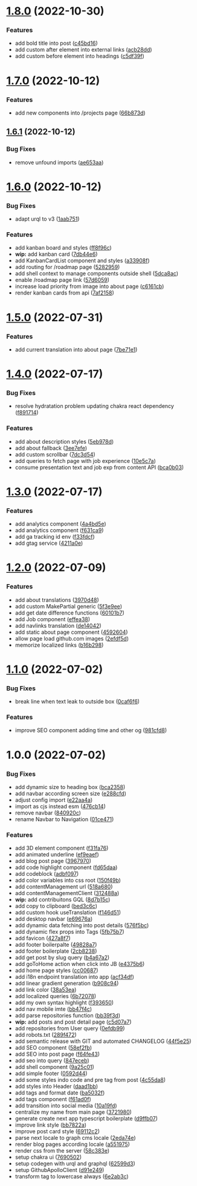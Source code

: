 # [1.8.0](https://github.com/joaobispo2077/joaobispo2077.com/compare/v1.7.0...v1.8.0) (2022-10-30)


### Features

* add bold title into post ([c45bd16](https://github.com/joaobispo2077/joaobispo2077.com/commit/c45bd16af24288930f20e8563c3abab3c96d5997))
* add custom after element into external links ([acb28dd](https://github.com/joaobispo2077/joaobispo2077.com/commit/acb28dd0511d4d8ddd8777ed3e62ea80a101d399))
* add custom before element into headings ([c5df39f](https://github.com/joaobispo2077/joaobispo2077.com/commit/c5df39fde8cd5243313e1d2e54a947d53c8ce5e4))

# [1.7.0](https://github.com/joaobispo2077/joaobispo2077.com/compare/v1.6.1...v1.7.0) (2022-10-12)


### Features

* add new components into /projects page ([66b873d](https://github.com/joaobispo2077/joaobispo2077.com/commit/66b873d2fc16a0c734a4d17a119df85a0fe6e6df))

## [1.6.1](https://github.com/joaobispo2077/joaobispo2077.com/compare/v1.6.0...v1.6.1) (2022-10-12)


### Bug Fixes

* remove unfound imports ([ae653aa](https://github.com/joaobispo2077/joaobispo2077.com/commit/ae653aa5827450970c7130824d7eca781bfc256b))

# [1.6.0](https://github.com/joaobispo2077/joaobispo2077.com/compare/v1.5.0...v1.6.0) (2022-10-12)


### Bug Fixes

* adapt urql to v3 ([1aab751](https://github.com/joaobispo2077/joaobispo2077.com/commit/1aab751f367fc5ba8809d2dbf2b15a336a8111c1))


### Features

* add kanban board and styles ([ff8f96c](https://github.com/joaobispo2077/joaobispo2077.com/commit/ff8f96c6e89b0bf4be2b48d34a1b58271fef22f7))
* **wip:** add kanban card ([7db44e6](https://github.com/joaobispo2077/joaobispo2077.com/commit/7db44e6c00f37f4b7ffb368a52f14f9e10284bfa))
* add KanbanCardList component and styles ([a33908f](https://github.com/joaobispo2077/joaobispo2077.com/commit/a33908fa5630e64e7040d6392ee062ed03928e70))
* add routing for /roadmap page ([5282959](https://github.com/joaobispo2077/joaobispo2077.com/commit/52829592f6859776d473ee017e67c2f148ca188e))
* add shell context to manage components outside shell ([5dca8ac](https://github.com/joaobispo2077/joaobispo2077.com/commit/5dca8ac185ebfb22e7abf4f9d2869eb8abbdfaf6))
* enable /roadmap page link ([57d6059](https://github.com/joaobispo2077/joaobispo2077.com/commit/57d605975128a1a84677a5d2a565fc3572c99222))
* increase load priority from image into about page ([c6161cb](https://github.com/joaobispo2077/joaobispo2077.com/commit/c6161cb6fed7019240784e9a728fee9fb4c88b14))
* render kanban cards from api ([7af2158](https://github.com/joaobispo2077/joaobispo2077.com/commit/7af2158fc9de83d35642c0ed780f8ae0e4c69727))

# [1.5.0](https://github.com/joaobispo2077/joaobispo2077.com/compare/v1.4.0...v1.5.0) (2022-07-31)


### Features

* add current translation into about page ([7be71e1](https://github.com/joaobispo2077/joaobispo2077.com/commit/7be71e1da14879a75b7459b90011998a99dd0fc7))

# [1.4.0](https://github.com/joaobispo2077/joaobispo2077.com/compare/v1.3.0...v1.4.0) (2022-07-17)


### Bug Fixes

* resolve hydratation problem updating chakra react dependency ([f891714](https://github.com/joaobispo2077/joaobispo2077.com/commit/f89171476384262361da485da0966e4ffb36519e))


### Features

* add about description styles ([5eb978d](https://github.com/joaobispo2077/joaobispo2077.com/commit/5eb978d759603683e6a8beea4b2509a92a714be0))
* add about fallback ([3ee7efe](https://github.com/joaobispo2077/joaobispo2077.com/commit/3ee7efe330885f0cc1ba8f7868ba3948381b71df))
* add custom scrollbar ([7dc3d54](https://github.com/joaobispo2077/joaobispo2077.com/commit/7dc3d5444be5574a2331526bab8bb84ff0ed5998))
* add queries to fetch page with job experience ([10e5c7a](https://github.com/joaobispo2077/joaobispo2077.com/commit/10e5c7a23f94415487266ff7f10708d9db5ea20f))
* consume presentation text and job exp from content API ([bca0b03](https://github.com/joaobispo2077/joaobispo2077.com/commit/bca0b03d06075982ca113dcc034a709039bbe789))

# [1.3.0](https://github.com/joaobispo2077/joaobispo2077.com/compare/v1.2.0...v1.3.0) (2022-07-17)


### Features

* add analytics component ([4a4bd5e](https://github.com/joaobispo2077/joaobispo2077.com/commit/4a4bd5ec060afbd3d95402939ae2d2b302e782fa))
* add analytics component ([f631ca9](https://github.com/joaobispo2077/joaobispo2077.com/commit/f631ca9976af3707c5e75613b4fd9dc369677980))
* add ga tracking id env ([f33fdcf](https://github.com/joaobispo2077/joaobispo2077.com/commit/f33fdcf730d77d14b800b46a4720879117bd8348))
* add gtag service ([4211a0e](https://github.com/joaobispo2077/joaobispo2077.com/commit/4211a0e079d91a7dc61f7c1171942cfe69da000d))

# [1.2.0](https://github.com/joaobispo2077/joaobispo2077.com/compare/v1.1.0...v1.2.0) (2022-07-09)


### Features

* add about translations ([3970d48](https://github.com/joaobispo2077/joaobispo2077.com/commit/3970d481f34b74640db3c699bfe5957db3ce86bc))
* add custom MakePartial generic ([5f3e9ee](https://github.com/joaobispo2077/joaobispo2077.com/commit/5f3e9eed174cbe0e68ac592925cea9879301b315))
* add get date difference functions ([60101b7](https://github.com/joaobispo2077/joaobispo2077.com/commit/60101b70e6c35917bd296e1e7ec5e51f1eec6f00))
* add Job component ([effea38](https://github.com/joaobispo2077/joaobispo2077.com/commit/effea3898fe0d4d205e247b9749e6dbfc1095097))
* add navlinks translation ([de14042](https://github.com/joaobispo2077/joaobispo2077.com/commit/de14042e87efb1491b67257a0721101fe0e49da4))
* add static about page component ([4592604](https://github.com/joaobispo2077/joaobispo2077.com/commit/45926040653822e29023af2b6fe45e0e81c36347))
* allow page load github.com images ([2efdf5d](https://github.com/joaobispo2077/joaobispo2077.com/commit/2efdf5d5fb8b95de944ea0580f69b4657f1016c4))
* memorize localized links ([b16b298](https://github.com/joaobispo2077/joaobispo2077.com/commit/b16b29818d4b0e7806bf2192d94d4a66e140c65a))

# [1.1.0](https://github.com/joaobispo2077/joaobispo2077.com/compare/v1.0.0...v1.1.0) (2022-07-02)


### Bug Fixes

* break line when text leak to outside box ([0caf6f6](https://github.com/joaobispo2077/joaobispo2077.com/commit/0caf6f6a750d19c6daa31cac6bdef7c51abb0823))


### Features

* improve SEO component adding time and other og ([981cfd8](https://github.com/joaobispo2077/joaobispo2077.com/commit/981cfd8b1cceb4f1d47ff06ee14563d4367894d4))

# 1.0.0 (2022-07-02)


### Bug Fixes

* add dynamic size to heading box ([bca2358](https://github.com/joaobispo2077/joaobispo2077.com/commit/bca23581b0601cfe4d65ea8d604199f20095e9b2))
* add navbar according screen size ([e288cfd](https://github.com/joaobispo2077/joaobispo2077.com/commit/e288cfd9b227531a532b5d6aadf4b03efb99638a))
* adjust config import ([e22aa4a](https://github.com/joaobispo2077/joaobispo2077.com/commit/e22aa4a01346f0bf2a14744dbb30de68684c6185))
* import as cjs instead esm ([476cb14](https://github.com/joaobispo2077/joaobispo2077.com/commit/476cb14469db31f7cfa9b94e377ff5640e350af5))
* remove navbar ([840920c](https://github.com/joaobispo2077/joaobispo2077.com/commit/840920ce312aec488d9a14f19d367179d59c2c1d))
* rename Navbar to Navigation ([01ce471](https://github.com/joaobispo2077/joaobispo2077.com/commit/01ce471f89c0809e9a159da4fec7b60f3024713a))


### Features

* add 3D element component ([f31fa76](https://github.com/joaobispo2077/joaobispo2077.com/commit/f31fa768c43e9ac90661661107b7d12471f92ee2))
* add animated underline ([ef9eaef](https://github.com/joaobispo2077/joaobispo2077.com/commit/ef9eaef4be3f12fe5c1818cd04be3ef5adf2ce37))
* add blog post page ([3967970](https://github.com/joaobispo2077/joaobispo2077.com/commit/3967970244faa05f063dda4864338037cd3a5156))
* add code highlight component ([fd65daa](https://github.com/joaobispo2077/joaobispo2077.com/commit/fd65daad2a5cb115ca9c03bb51ea1954d14d2c83))
* add codeblock ([adbf097](https://github.com/joaobispo2077/joaobispo2077.com/commit/adbf09728d7702e2c2596329a8366c5393a15716))
* add color variables into css root ([150f49b](https://github.com/joaobispo2077/joaobispo2077.com/commit/150f49b615ebb7e7e253fecc1f3e0482f228113e))
* add contentManagement url ([518a680](https://github.com/joaobispo2077/joaobispo2077.com/commit/518a680a5b8630f7a782af616be649190ce47fec))
* add contentManagementClient ([312488a](https://github.com/joaobispo2077/joaobispo2077.com/commit/312488a9313ab6c90177eb6d0e449593388b87da))
* **wip:** add contribuitons GQL ([8d7b15c](https://github.com/joaobispo2077/joaobispo2077.com/commit/8d7b15c729201d749169a369beab00f816586dd6))
* add copy to clipboard ([bed3c6c](https://github.com/joaobispo2077/joaobispo2077.com/commit/bed3c6c548dedb143ce80d5089a42f554d2ea81c))
* add custom hook useTranslation ([f146d51](https://github.com/joaobispo2077/joaobispo2077.com/commit/f146d5142704ab1503c6f4d7fa439faaf7bb86c1))
* add desktop navbar ([e69676a](https://github.com/joaobispo2077/joaobispo2077.com/commit/e69676a4f06650d6a801126d0886f1278c32a524))
* add dynamic data fetching into post details ([576f5bc](https://github.com/joaobispo2077/joaobispo2077.com/commit/576f5bc5f535224b8c0a5c1a40fd73fd9529c092))
* add dynamic flex props into Tags ([5fb75b7](https://github.com/joaobispo2077/joaobispo2077.com/commit/5fb75b7bebf07de3011cbbb376381ed82c0ed089))
* add favicon ([427a8f7](https://github.com/joaobispo2077/joaobispo2077.com/commit/427a8f76b58a447a9af1bf085ee11364171d6a82))
* add footer boilerpalte ([49828a7](https://github.com/joaobispo2077/joaobispo2077.com/commit/49828a78287ab0b40721f5dbf21e210e724de397))
* add footer boilerplate ([2cb8238](https://github.com/joaobispo2077/joaobispo2077.com/commit/2cb8238f135069347e3fe4a062054aa28532452e))
* add get post by slug query ([b4a67a2](https://github.com/joaobispo2077/joaobispo2077.com/commit/b4a67a2d58c9a85968357e470b833dd2426b189a))
* add goToHome action when click into JB ([e4375b6](https://github.com/joaobispo2077/joaobispo2077.com/commit/e4375b6200e3b299aa1d3211ea062541abf88922))
* add home page styles ([cc00687](https://github.com/joaobispo2077/joaobispo2077.com/commit/cc00687ae6d65573bc13a90e5a145748bda958ec))
* add i18n endpoint translation into app ([acf34df](https://github.com/joaobispo2077/joaobispo2077.com/commit/acf34dfdd4a080d391940c7e68991bfdf6c64ed0))
* add linear gradient generation ([b908c94](https://github.com/joaobispo2077/joaobispo2077.com/commit/b908c9443ccc0ed6a6b06bb2a80fedf3bbe1779a))
* add link color ([38a53ea](https://github.com/joaobispo2077/joaobispo2077.com/commit/38a53eaaebf9b5cab9e8ddadf47ed1895c71d662))
* add localized queries ([6b72078](https://github.com/joaobispo2077/joaobispo2077.com/commit/6b720783c1df711f62a27d38151c6c49dfe13725))
* add my own syntax highlight ([f393650](https://github.com/joaobispo2077/joaobispo2077.com/commit/f3936501ecdc000d88f67e7b06d9ed4069cec520))
* add nav mobile imte ([bb47f4c](https://github.com/joaobispo2077/joaobispo2077.com/commit/bb47f4cc9b852736de0242b8e4839b03abecb42a))
* add parse repositories function ([bb39f3d](https://github.com/joaobispo2077/joaobispo2077.com/commit/bb39f3d0423bed1eed09b515b0592ae7c5139242))
* **wip:** add posts and post detail page ([c5d07a7](https://github.com/joaobispo2077/joaobispo2077.com/commit/c5d07a74e25ca6f55f420cec0dcefa06b5fe21ba))
* add repositories from User query ([0efdb99](https://github.com/joaobispo2077/joaobispo2077.com/commit/0efdb990722e48935178c8c93ec812d01f8c8b77))
* add robots.txt ([289f472](https://github.com/joaobispo2077/joaobispo2077.com/commit/289f47208ef3bf39345f114edea5b182b3f26f66))
* add semantic release with GIT and automated CHANGELOG ([44f5e25](https://github.com/joaobispo2077/joaobispo2077.com/commit/44f5e2511ec6885e09f7238a66c431c79a404379))
* add SEO component ([58ef2fb](https://github.com/joaobispo2077/joaobispo2077.com/commit/58ef2fb65abfb39bd3ad53236e797166a72dcc9b))
* add SEO into post page ([f64fe43](https://github.com/joaobispo2077/joaobispo2077.com/commit/f64fe43f8862e1377cf1e1ce641f71bb2a3d9654))
* add seo into query ([847eceb](https://github.com/joaobispo2077/joaobispo2077.com/commit/847eceb16174b01fb0dce4c01f4c394b7f06044a))
* add shell component ([9a25c01](https://github.com/joaobispo2077/joaobispo2077.com/commit/9a25c01d6fbcbe1fd2bac62a01e6bdafece18b0b))
* add simple footer ([0592d44](https://github.com/joaobispo2077/joaobispo2077.com/commit/0592d4476dd2c8b68f489f57f05a488ca4f91eb8))
* add some styles indo code and pre tag from post ([4c55da8](https://github.com/joaobispo2077/joaobispo2077.com/commit/4c55da88ec85cb5d625bde74c268260663da6b82))
* add styles into Header ([daad1bb](https://github.com/joaobispo2077/joaobispo2077.com/commit/daad1bbbb373a5db80a9fdd40a2ca0806bbd2115))
* add tags and format date ([ba5032f](https://github.com/joaobispo2077/joaobispo2077.com/commit/ba5032f50b9df12eeb04f26ce8ce758ec4eff4c1))
* add tags component ([f61ad0f](https://github.com/joaobispo2077/joaobispo2077.com/commit/f61ad0fa490c8b80537d0ec5ce05ce08954be367))
* add transition into social media ([10a19fd](https://github.com/joaobispo2077/joaobispo2077.com/commit/10a19fda5009b1bb69681c07ba8c8d0ac1d52337))
* centralize my name from main page ([3721980](https://github.com/joaobispo2077/joaobispo2077.com/commit/37219804576089d126de224ef42a879744cc3ef1))
* generate create next app typescript boilerplate ([d9ffb07](https://github.com/joaobispo2077/joaobispo2077.com/commit/d9ffb0761703a8ce22f7a644112a3dab3431c4eb))
* improve link style ([bb7822a](https://github.com/joaobispo2077/joaobispo2077.com/commit/bb7822a753f784f5c4b65eb734f80ce9f74c8847))
* improve post card style ([69112c2](https://github.com/joaobispo2077/joaobispo2077.com/commit/69112c223534be3ce7b2cf5c7231fe2c2b60c8d3))
* parse next locale to graph cms locale ([2eda74e](https://github.com/joaobispo2077/joaobispo2077.com/commit/2eda74eccd8779f678724ece0a9164b516d7855e))
* render blog pages according locale ([a551975](https://github.com/joaobispo2077/joaobispo2077.com/commit/a5519755f0c4e96c63693abc6429bc889d4a0687))
* render css from the server ([58c383e](https://github.com/joaobispo2077/joaobispo2077.com/commit/58c383e6441635513fb2bd649140b45977a54486))
* setup chakra ui ([7690502](https://github.com/joaobispo2077/joaobispo2077.com/commit/769050215f5c2ae8ebdce2f2e242c6fefe1c95cd))
* setup codegen with urql and graphql ([62599d3](https://github.com/joaobispo2077/joaobispo2077.com/commit/62599d37a0ead03cf756954cb9d15ff18bf720ed))
* setup GithubApolloClient ([d91e249](https://github.com/joaobispo2077/joaobispo2077.com/commit/d91e249b15e02a6a26692b5aeb493cfb2601b629))
* transform tag to lowercase always ([6e2ab3c](https://github.com/joaobispo2077/joaobispo2077.com/commit/6e2ab3c41cdb5d0709a77ad352468c0184322957))
